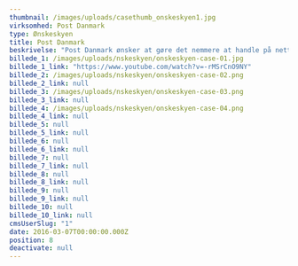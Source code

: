 ```yaml
---
thumbnail: /images/uploads/casethumb_onskeskyen1.jpg
virksomhed: Post Danmark
type: Ønskeskyen
title: Post Danmark
beskrivelse: "Post Danmark ønsker at gøre det nemmere at handle på nettet. Derfor har vi udviklet den digitale tjeneste Ønskeskyen, der giver dig mulighed for at gemme og dele dine ønsker. Uanset om ønsket findes på nettet eller i en fysisk butik. Ønskeskyen er en gratis tjeneste og findes som app til mobil og tablet – og som Ønskeskyen.dk på computeren. Inden for de første 14 dage har Ønskeskyen ligget nr. 7 i App Store."
billede_1: /images/uploads/nskeskyen/onskeskyen-case-01.jpg
billede_1_link: "https://www.youtube.com/watch?v=-rMSrCnO9NY"
billede_2: /images/uploads/nskeskyen/onskeskyen-case-02.png
billede_2_link: null
billede_3: /images/uploads/nskeskyen/onskeskyen-case-03.png
billede_3_link: null
billede_4: /images/uploads/nskeskyen/onskeskyen-case-04.png
billede_4_link: null
billede_5: null
billede_5_link: null
billede_6: null
billede_6_link: null
billede_7: null
billede_7_link: null
billede_8: null
billede_8_link: null
billede_9: null
billede_9_link: null
billede_10: null
billede_10_link: null
cmsUserSlug: "1"
date: 2016-03-07T00:00:00.000Z
position: 8
deactivate: null
---
```


